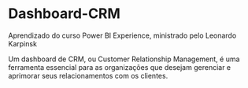 # Dashboard-CRM

Aprendizado do curso Power BI Experience, ministrado pelo Leonardo Karpinsk


Um dashboard de CRM, ou Customer Relationship Management, é uma ferramenta essencial para as organizações
que desejam gerenciar e aprimorar seus relacionamentos com os clientes.

